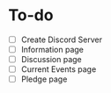 
# To-do
- [ ] Create Discord Server
- [ ] Information page
- [ ] Discussion page
- [ ] Current Events page
- [ ] Pledge page
